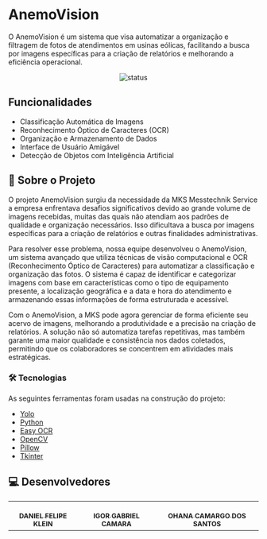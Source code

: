 # AnemoVision
O AnemoVision é um sistema que visa automatizar a organização e filtragem de fotos de atendimentos em usinas eólicas, facilitando a busca por imagens específicas para a criação de relatórios e melhorando a eficiência operacional.


<div align="center">
    
![status](https://img.shields.io/badge/status-Finalizado-88CE02?style=for-the-badge)
</div>

## Funcionalidades

- Classificação Automática de Imagens
- Reconhecimento Óptico de Caracteres (OCR)
- Organização e Armazenamento de Dados
- Interface de Usuário Amigável
- Detecção de Objetos com Inteligência Artificial


## 📗 Sobre o Projeto
O projeto AnemoVision surgiu da necessidade da MKS Messtechnik Service a empresa enfrentava desafios significativos devido ao grande volume de imagens recebidas, muitas das quais não atendiam aos padrões de qualidade e organização necessários. Isso dificultava a busca por imagens específicas para a criação de relatórios e outras finalidades administrativas.

Para resolver esse problema, nossa equipe desenvolveu o AnemoVision, um sistema avançado que utiliza técnicas de visão computacional e OCR (Reconhecimento Óptico de Caracteres) para automatizar a classificação e organização das fotos. O sistema é capaz de identificar e categorizar imagens com base em características como o tipo de equipamento presente, a localização geográfica e a data e hora do atendimento e armazenando essas informações de forma estruturada e acessível.

Com o AnemoVision, a MKS pode agora gerenciar de forma eficiente seu acervo de imagens, melhorando a produtividade e a precisão na criação de relatórios. A solução não só automatiza tarefas repetitivas, mas também garante uma maior qualidade e consistência nos dados coletados, permitindo que os colaboradores se concentrem em atividades mais estratégicas.

### 🛠 Tecnologias

As seguintes ferramentas foram usadas na construção do projeto:

- [Yolo](https://github.com/ultralytics/yolov5)
- [Python](https://www.python.org/)
- [Easy OCR](https://github.com/JaidedAI/EasyOCR)
- [OpenCV](https://opencv.org/)
- [Pillow](https://python-pillow.org/)
- [Tkinter](https://docs.python.org/3/library/tkinter.html)


## 💻 Desenvolvedores

<table>
    <tr>
        <td align="center">
            <a href="https://github.com/danielfklein">
                <br />
                <sub><b>DANIEL FELIPE KLEIN</b></sub>
            </a>
        </td>
        <td align="center">
            <a href="https://github.com/iggr1">
                <br />
                <sub><b>IGOR GABRIEL CAMARA</b></sub>
            </a>
        </td>
        <td align="center">
            <a href="https://github.com/Ohanacam">
                <br />
                <sub><b>OHANA CAMARGO DOS SANTOS</b></sub>
            </a>
        </td>
    </tr>
</table>
